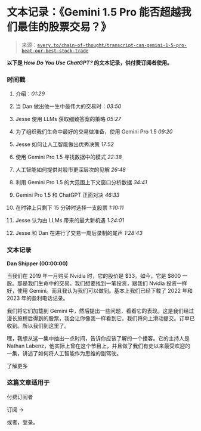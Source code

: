 <!--yml

类别：COT 专栏

日期：2024-05-08 11:04:41

-->

# 文本记录：《Gemini 1.5 Pro 能否超越我们最佳的股票交易？》

> 来源：[`every.to/chain-of-thought/transcript-can-gemini-1-5-pro-beat-our-best-stock-trade`](https://every.to/chain-of-thought/transcript-can-gemini-1-5-pro-beat-our-best-stock-trade)

**以下是 *How Do You Use ChatGPT?* 的文本记录，供付费订阅者使用。**

### 时间戳

1.  介绍：*01:29*

1.  当 Dan 做出他一生中最伟大的交易时：*03:50*

1.  Jesse 使用 LLMs 获取细致答案的策略 *05:27*

1.  为了组织我们生命中最好的交易做准备，使用 Gemini Pro 1.5 *09:20*

1.  Jesse 如何让人工智能做出优秀决策 *17:52*

1.  使用 Gemini Pro 1.5 寻找数据中的模式 *22:38*

1.  人工智能如何提供对股市更深层次的见解 *26:48*

1.  利用 Gemini Pro 1.5 的大范围上下文窗口分析数据 *34:41*

1.  Gemini Pro 1.5 和 ChatGPT 正面对决 *46:33*

1.  在时钟上只剩下 15 分钟时选择一支股票 *1:10:11*

1.  Jesse 认为由 LLMs 带来的最大新机遇 *1:24:01*

1.  Jesse 和 Dan 在进行了交易一周后录制的尾声 *1:28:43*

### 文本记录

**Dan Shipper (00:00:00)**

当我们在 2019 年一月购买 Nvidia 时，它的股价是 $33。如今，它是 $800 一股。那是我们生命中的交易。我们想要找到一笔投资，跟我们 Nvidia 投资一样好，使用 Gemini。而且我认为我们可以做到。基本上我们已经下载了 2022 年和 2023 年的盈利电话记录。

我们将它们加载到 Gemini 中，然后提出一些问题，看看它的表现。这是我们经过漫长旅程后得到的股票，我会让你像我一样看到它。我们将向上滑动提交。订单已收到。所以我们到这里了。

嘿，我想从这一集中抽出一点时间，告诉你应该了解的一个播客。它的主持人是 Nathan Labenz，他实际上曾在这个节目上，并且做了我们有史以来最受欢迎的一集，讲述了如何将人工智能作为思维的副驾驶。

了解更多

### 这篇文章适用于

付费订阅者

订阅 →

或者，登录。
